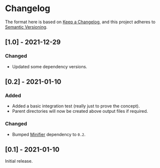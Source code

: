 # Changelog

The format here is based on [Keep a Changelog](https://keepachangelog.com/en/1.0.0/),
and this project adheres to [Semantic Versioning](https://semver.org/spec/v2.0.0.html).

## [1.0] - 2021-12-29
### Changed
- Updated some dependency versions.

## [0.2] - 2021-01-10
### Added
- Added a basic integration test (really just to prove the concept).
- Parent directories will now be created above output files if required.

### Changed
- Bumped [Minifier](https://github.com/logicsquad/minifier) dependency to `0.2`.

## [0.1] - 2021-01-10
Initial release.
